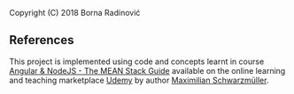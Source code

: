 Copyright (C) 2018 Borna Radinović

## References

This  project is implemented using code and concepts learnt in course [Angular & NodeJS - The MEAN Stack Guide](https://www.udemy.com/angular-2-and-nodejs-the-practical-guide/) available on the online learning and teaching marketplace [Udemy](https://www.udemy.com/) by author [Maximilian Schwarzmüller](https://www.udemy.com/user/maximilian-schwarzmuller/).

